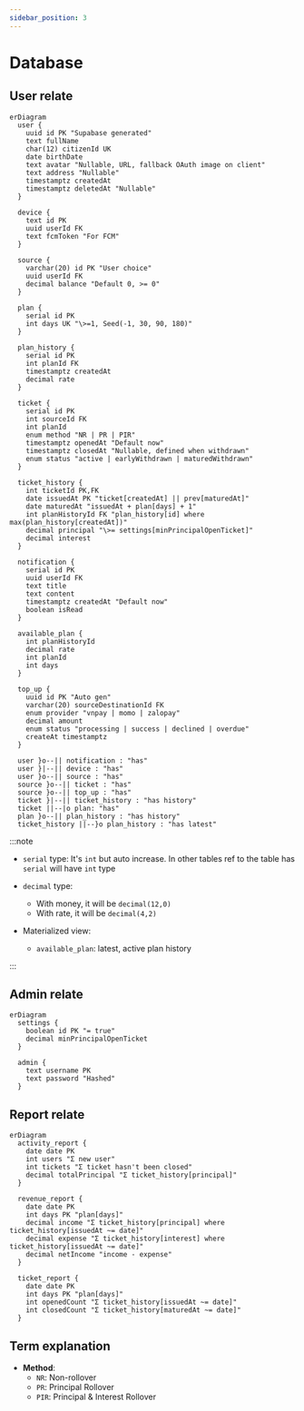 ```yaml
---
sidebar_position: 3
---
```


# Database

## User relate

```mermaid
erDiagram
  user {
    uuid id PK "Supabase generated"
    text fullName
    char(12) citizenId UK
    date birthDate
    text avatar "Nullable, URL, fallback OAuth image on client"
    text address "Nullable"
    timestamptz createdAt
    timestamptz deletedAt "Nullable"
  }

  device {
    text id PK
    uuid userId FK
    text fcmToken "For FCM"
  }

  source {
    varchar(20) id PK "User choice"
    uuid userId FK
    decimal balance "Default 0, >= 0"
  }

  plan {
    serial id PK
    int days UK "\>=1, Seed(-1, 30, 90, 180)"
  }

  plan_history {
    serial id PK
    int planId FK
    timestamptz createdAt
    decimal rate
  }

  ticket {
    serial id PK
    int sourceId FK
    int planId
    enum method "NR | PR | PIR"
    timestamptz openedAt "Default now"
    timestamptz closedAt "Nullable, defined when withdrawn"
    enum status "active | earlyWithdrawn | maturedWithdrawn"
  }

  ticket_history {
    int ticketId PK,FK
    date issuedAt PK "ticket[createdAt] || prev[maturedAt]"
    date maturedAt "issuedAt + plan[days] + 1"
    int planHistoryId FK "plan_history[id] where max(plan_history[createdAt])"
    decimal principal "\>= settings[minPrincipalOpenTicket]"
    decimal interest
  }

  notification {
    serial id PK
    uuid userId FK
    text title
    text content
    timestamptz createdAt "Default now"
    boolean isRead
  }

  available_plan {
    int planHistoryId
    decimal rate
    int planId
    int days
  }

  top_up {
    uuid id PK "Auto gen"
    varchar(20) sourceDestinationId FK
    enum provider "vnpay | momo | zalopay"
    decimal amount
    enum status "processing | success | declined | overdue"
    createAt timestamptz
  }

  user }o--|| notification : "has"
  user }|--|| device : "has"
  user }o--|| source : "has"
  source }o--|| ticket : "has"
  source }o--|| top_up : "has"
  ticket }|--|| ticket_history : "has history"
  ticket ||--|o plan: "has"
  plan }o--|| plan_history : "has history"
  ticket_history ||--}o plan_history : "has latest"
```

:::note

- `serial` type: It's `int` but auto increase. In other tables ref to the table has `serial` will have `int` type
- `decimal` type:

  - With money, it will be `decimal(12,0)`
  - With rate, it will be `decimal(4,2)`

- Materialized view:

  - `available_plan`: latest, active plan history

:::

## Admin relate

```mermaid
erDiagram
  settings {
    boolean id PK "= true"
    decimal minPrincipalOpenTicket
  }

  admin {
    text username PK
    text password "Hashed"
  }
```

## Report relate

```mermaid
erDiagram
  activity_report {
    date date PK
    int users "Σ new user"
    int tickets "Σ ticket hasn't been closed"
    decimal totalPrincipal "Σ ticket_history[principal]"
  }

  revenue_report {
    date date PK
    int days PK "plan[days]"
    decimal income "Σ ticket_history[principal] where ticket_history[issuedAt ~= date]"
    decimal expense "Σ ticket_history[interest] where ticket_history[issuedAt ~= date]"
    decimal netIncome "income - expense"
  }

  ticket_report {
    date date PK
    int days PK "plan[days]"
    int openedCount "Σ ticket_history[issuedAt ~= date]"
    int closedCount "Σ ticket_history[maturedAt ~= date]"
  }
```

## Term explanation

- **Method**:
  - `NR`: Non-rollover
  - `PR`: Principal Rollover
  - `PIR`: Principal & Interest Rollover
